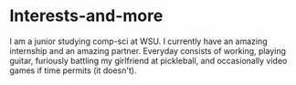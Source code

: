 # Interests-and-more
I am a junior studying comp-sci at WSU. I currently have an amazing internship and an amazing partner. Everyday consists of working, playing guitar, furiously battling my girlfriend at pickleball, and occasionally video games if time permits (it doesn't).
